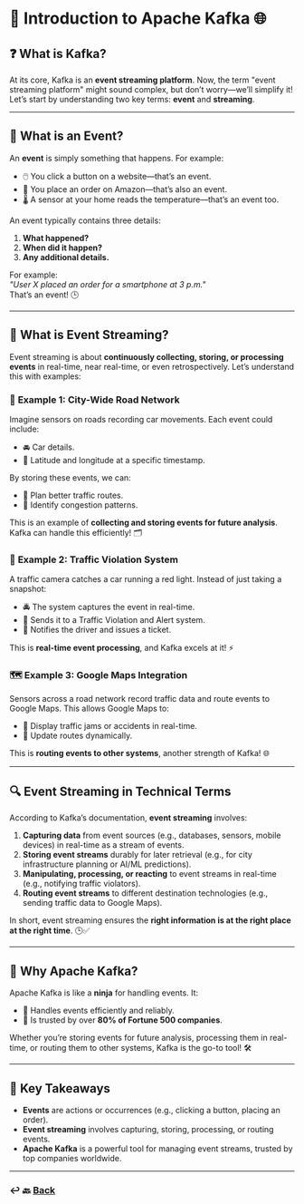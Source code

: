 # 🚀 **Introduction to Apache Kafka** 🌐

## ❓ **What is Kafka?**

At its core, Kafka is an **event streaming platform**. Now, the term "event streaming platform" might sound complex, but don’t worry—we’ll simplify it! Let’s start by understanding two key terms: **event** and **streaming**.

---

## 🎯 **What is an Event?**

An **event** is simply something that happens. For example:
- 🖱️ You click a button on a website—that’s an event.
- 🛒 You place an order on Amazon—that’s also an event.
- 🌡️ A sensor at your home reads the temperature—that’s an event too.

An event typically contains three details:
1. **What happened?**
2. **When did it happen?**
3. **Any additional details.**

For example:  
*"User X placed an order for a smartphone at 3 p.m."*  
That’s an event! 🕒

---

## 🌊 **What is Event Streaming?**

Event streaming is about **continuously collecting, storing, or processing events** in real-time, near real-time, or even retrospectively. Let’s understand this with examples:

### 🚗 **Example 1: City-Wide Road Network**
Imagine sensors on roads recording car movements. Each event could include:
- 🚘 Car details.
- 📍 Latitude and longitude at a specific timestamp.

By storing these events, we can:
- 🚦 Plan better traffic routes.
- 🚧 Identify congestion patterns.

This is an example of **collecting and storing events for future analysis**. Kafka can handle this efficiently! 🗂️

### 🚨 **Example 2: Traffic Violation System**
A traffic camera catches a car running a red light. Instead of just taking a snapshot:
- 🚔 The system captures the event in real-time.
- 📩 Sends it to a Traffic Violation and Alert system.
- 📧 Notifies the driver and issues a ticket.

This is **real-time event processing**, and Kafka excels at it! ⚡

### 🗺️ **Example 3: Google Maps Integration**
Sensors across a road network record traffic data and route events to Google Maps. This allows Google Maps to:
- 🚦 Display traffic jams or accidents in real-time.
- 🚗 Update routes dynamically.

This is **routing events to other systems**, another strength of Kafka! 🌐

---

## 🔍 **Event Streaming in Technical Terms**

According to Kafka’s documentation, **event streaming** involves:
1. **Capturing data** from event sources (e.g., databases, sensors, mobile devices) in real-time as a stream of events.
2. **Storing event streams** durably for later retrieval (e.g., for city infrastructure planning or AI/ML predictions).
3. **Manipulating, processing, or reacting** to event streams in real-time (e.g., notifying traffic violators).
4. **Routing event streams** to different destination technologies (e.g., sending traffic data to Google Maps).

In short, event streaming ensures the **right information is at the right place at the right time**. 🕒✅

---

## 🥷 **Why Apache Kafka?**

Apache Kafka is like a **ninja** for handling events. It:
- 🚀 Handles events efficiently and reliably.
- 💼 Is trusted by over **80% of Fortune 500 companies**.

Whether you’re storing events for future analysis, processing them in real-time, or routing them to other systems, Kafka is the go-to tool! 🛠️

---

## 🎯 **Key Takeaways**
- **Events** are actions or occurrences (e.g., clicking a button, placing an order).
- **Event streaming** involves capturing, storing, processing, or routing events.
- **Apache Kafka** is a powerful tool for managing event streams, trusted by top companies worldwide.

---

### ↩️ 🔙 [Back](../README.md)

